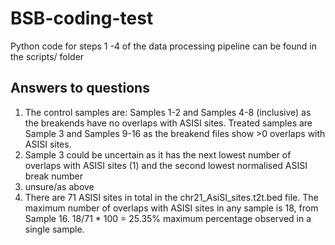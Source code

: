 # BSB-coding-test

Python code for steps 1 -4 of the data processing pipeline can be found in the scripts/ folder

## Answers to questions
1. The control samples are: Samples 1-2 and Samples 4-8 (inclusive) as the breakends have no overlaps with ASISI sites. Treated samples are Sample 3 and Samples 9-16 as the breakend files show >0 overlaps with ASISI sites.    
2. Sample 3 could be uncertain as it has the next lowest number of overlaps with ASISI sites (1) and the second lowest normalised ASISI break number
3. unsure/as above
4. There are 71 ASISI sites in total in the chr21_AsiSI_sites.t2t.bed file. The maximum number of overlaps with ASISI sites in any sample is 18, from Sample 16. 18/71 * 100 = 25.35% maximum percentage observed in a single sample.
